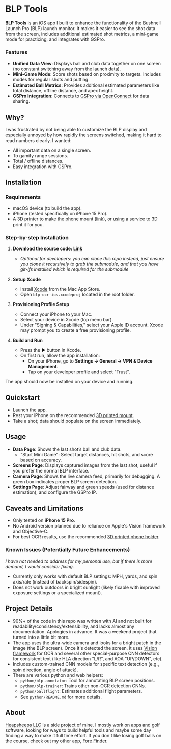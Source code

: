 # BLP Tools

**BLP Tools** is an iOS app I built to enhance the functionality of the Bushnell Launch Pro (BLP) launch monitor. It makes it easier to see the shot data from the screen, includes additional estimated shot metrics, a mini-game mode for practicing, and integrates with GSPro.

### Features

- **Unified Data View**: Displays ball and club data together on one screen (no constant switching away from the launch data).
- **Mini-Game Mode**: Score shots based on proximity to targets. Includes modes for regular shots and putting.
- **Estimated Ball Metrics**: Provides additional estimated parameters like total distance, offline distance, and apex height.
- **GSPro Integration**: Connects to [GSPro via OpenConnect](https://gsprogolf.com/GSProConnectV1.html) for data sharing.

## Why?

I was frustrated by not being able to customize the BLP display and especially annoyed by how rapidly the screens switched, making it hard to read numbers clearly. I wanted:

- All important data on a single screen.
- To gamify range sessions.
- Total / offline distances.
- Easy integration with GSPro.

## Installation

### Requirements

- macOS device (to build the app).
- iPhone (tested specifically on iPhone 15 Pro).
- A 3D printer to make the phone mount ([link](https://makerworld.com/en/models/1300907-bushnell-launch-pro-blp-iphone-holder#profileId-1333225)), or using a service to 3D print it for you.

### Step-by-step Installation

1. **Download the source code: [Link](https://github.com/heapsheeps/blp-tools/archive/refs/heads/main.zip)**
   - *Optional for developers: you can clone this repo instead, just ensure you clone it recursively to grab the submodule, and that you have git-lfs installed which is required for the submodule*

2. **Setup Xcode**
    - Install [Xcode](https://developer.apple.com/xcode/) from the Mac App Store.
    - Open `blp-ocr-ios.xcodeproj` located in the root folder.

3. **Provisioning Profile Setup**
    - Connect your iPhone to your Mac.
    - Select your device in Xcode (top menu bar).
    - Under "Signing & Capabilities," select your Apple ID account. Xcode may prompt you to create a free provisioning profile.

4. **Build and Run**
    - Press the ▶️ button in Xcode.
    - On first run, allow the app installation:
      - On your iPhone, go to **Settings → General → VPN & Device Management**.
      - Tap on your developer profile and select "Trust".

The app should now be installed on your device and running.

## Quickstart

- Launch the app.
- Rest your iPhone on the recommended [3D printed mount](https://makerworld.com/en/models/1300907-bushnell-launch-pro-blp-iphone-holder#profileId-1333225).
- Take a shot; data should populate on the screen immediately.

## Usage

- **Data Page**: Shows the last shot’s ball and club data.
    - "Start Mini Game": Select target distances, hit shots, and score based on accuracy.
- **Screens Page**: Displays captured images from the last shot, useful if you prefer the normal BLP interface.
- **Camera Page**: Shows the live camera feed, primarily for debugging. A green box indicates proper BLP screen detection.
- **Settings Page**: Adjust fairway and green speeds (used for distance estimation), and configure the GSPro IP.

## Caveats and Limitations

- Only tested on **iPhone 15 Pro**.
- No Android version planned due to reliance on Apple's Vision framework and Objective-C.
- For best OCR results, use the recommended [3D printed phone holder](https://makerworld.com/en/models/1300907-bushnell-launch-pro-blp-iphone-holder#profileId-1333225).

### Known Issues (Potentially Future Enhancements)
*I have not needed to address for my personal use, but if there is more demand, I would consider fixing.*
- Currently only works with default BLP settings: MPH, yards, and spin axis/rate (instead of backspin/sidespin).
- Does not work outdoors in bright sunlight (likely fixable with improved exposure settings or a specialized mount).

## Project Details
- 90%+ of the code in this repo was written with AI and not built for readability/consistency/extensibility, and lacks almost any documentation. Apologies in advance. It was a weekend project that turned into a little bit more.
- The app uses the ultra-wide camera and looks for a bright patch in the image (the BLP screen). Once it's detected the screen, it uses [Vision framework](https://developer.apple.com/documentation/vision/recognizing-text-in-images?language=objc) for OCR and several other special-purpose CNN detectors for consistent text (like HLA direction "L/R", and AOA "UP/DOWN", etc).
- Includes custom-trained CNN models for specific text detection (e.g., spin direction, angle of attack).
- There are various python and web helpers:
  - `python/blp-annotator`: Tool for annotating BLP screen positions.
  - `python/blp-trainer`: Trains other non-OCR detection CNNs.
  - `python/ballflight`: Estimates additional flight parameters.
  - See `python/README.md` for more details.

## About
[Heapsheeps LLC](https://heapsheeps.com/) is a side project of mine. I mostly work on apps and golf software, looking for ways to build helpful tools and maybe some day finding a way to make it full time effort. 
If you don't like losing golf balls on the course, check out my other app, [Fore Finder](https://apps.apple.com/us/app/fore-finder/id6478720860).
